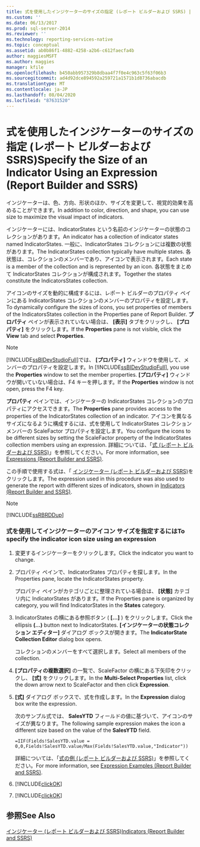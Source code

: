 ```yaml
---
title: 式を使用したインジケーターのサイズの指定 (レポート ビルダーおよび SSRS) | Microsoft Docs
ms.custom: ''
ms.date: 06/13/2017
ms.prod: sql-server-2014
ms.reviewer: ''
ms.technology: reporting-services-native
ms.topic: conceptual
ms.assetid: ab0b86f1-4882-4258-a2b6-c612faecfa4b
author: maggiesMSFT
ms.author: maggies
manager: kfile
ms.openlocfilehash: b450abb957329b8dbaa4f7f0e4c963c5f63f06b3
ms.sourcegitcommit: ad4d92dce894592a259721a1571b1d8736abacdb
ms.translationtype: MT
ms.contentlocale: ja-JP
ms.lasthandoff: 08/04/2020
ms.locfileid: "87631520"
---
```

# <a name="specify-the-size-of-an-indicator-using-an-expression-report-builder-and-ssrs"></a><span data-ttu-id="1791a-102">式を使用したインジケーターのサイズの指定 (レポート ビルダーおよび SSRS)</span><span class="sxs-lookup"><span data-stu-id="1791a-102">Specify the Size of an Indicator Using an Expression (Report Builder and SSRS)</span></span>
  <span data-ttu-id="1791a-103">インジケーターは、色、方向、形状のほか、サイズを変更して、視覚的効果を高めることができます。</span><span class="sxs-lookup"><span data-stu-id="1791a-103">In addition to color, direction, and shape, you can use size to maximize the visual impact of indicators.</span></span>  
  
 <span data-ttu-id="1791a-104">インジケーターには、IndicatorStates という名前のインジケーターの状態のコレクションがあります。</span><span class="sxs-lookup"><span data-stu-id="1791a-104">An indicator has a collection of indicator states named IndicatorStates.</span></span> <span data-ttu-id="1791a-105">一般に、IndicatorStates コレクションには複数の状態があります。</span><span class="sxs-lookup"><span data-stu-id="1791a-105">The IndicatorStates collection typically have multiple states.</span></span> <span data-ttu-id="1791a-106">各状態は、コレクションのメンバーであり、アイコンで表示されます。</span><span class="sxs-lookup"><span data-stu-id="1791a-106">Each state is a member of the collection and is represented by an icon.</span></span> <span data-ttu-id="1791a-107">各状態をまとめて IndicatorStates コレクションが構成されます。</span><span class="sxs-lookup"><span data-stu-id="1791a-107">Together the states constitute the IndicatorsStates collection.</span></span>  
  
 <span data-ttu-id="1791a-108">アイコンのサイズを動的に構成するには、レポート ビルダーのプロパティ ペインにある IndicatorStates コレクションのメンバーのプロパティを設定します。</span><span class="sxs-lookup"><span data-stu-id="1791a-108">To dynamically configure the sizes of icons, you set properties of members of the IndicatorsStates collection in the Properties pane of Report Builder.</span></span> <span data-ttu-id="1791a-109">**プロパティ** ペインが表示されていない場合は、 **[表示]** タブをクリックし、 **[プロパティ]** をクリックします。</span><span class="sxs-lookup"><span data-stu-id="1791a-109">If the **Properties** pane is not visible, click the **View** tab and select **Properties**.</span></span>  
  
> [!NOTE]  
>  <span data-ttu-id="1791a-110">[!INCLUDE[ssBIDevStudioFull](../../includes/ssbidevstudiofull-md.md)]では、 **[プロパティ]** ウィンドウを使用して、メンバーのプロパティを設定します。</span><span class="sxs-lookup"><span data-stu-id="1791a-110">In [!INCLUDE[ssBIDevStudioFull](../../includes/ssbidevstudiofull-md.md)], you use the **Properties** window to set the member properties.</span></span> <span data-ttu-id="1791a-111">**[プロパティ]** ウィンドウが開いていない場合は、F4 キーを押します。</span><span class="sxs-lookup"><span data-stu-id="1791a-111">If the **Properties** window is not open, press the F4 key.</span></span>  
  
 <span data-ttu-id="1791a-112">**プロパティ** ペインでは、インジケーターの IndicatorStates コレクションのプロパティにアクセスできます。</span><span class="sxs-lookup"><span data-stu-id="1791a-112">The **Properties** pane provides access to the properties of the IndicatorStates collection of an indicator.</span></span> <span data-ttu-id="1791a-113">アイコンを異なるサイズになるように構成するには、式を使用して IndicatorStates コレクション メンバーの ScaleFactor プロパティを設定します。</span><span class="sxs-lookup"><span data-stu-id="1791a-113">You configure the icons to be different sizes by setting the ScaleFactor property of the IndicatorStates collection members using an expression.</span></span> <span data-ttu-id="1791a-114">詳細については、「[式 (レポート ビルダーおよび SSRS)](expressions-report-builder-and-ssrs.md)」を参照してください。</span><span class="sxs-lookup"><span data-stu-id="1791a-114">For more information, see [Expressions &#40;Report Builder and SSRS&#41;](expressions-report-builder-and-ssrs.md).</span></span>  
  
 <span data-ttu-id="1791a-115">この手順で使用する式は、「 [インジケーター &#40;レポート ビルダーおよび SSRS&#41;](indicators-report-builder-and-ssrs.md)をクリックします。</span><span class="sxs-lookup"><span data-stu-id="1791a-115">The expression used in this procedure was also used to generate the report with different sizes of indicators, shown in [Indicators &#40;Report Builder and SSRS&#41;](indicators-report-builder-and-ssrs.md).</span></span>  
  
> [!NOTE]  
>  [!INCLUDE[ssRBRDDup](../../includes/ssrbrddup-md.md)]  
  
### <a name="to-specify-the-indicator-icon-size-using-an-expression"></a><span data-ttu-id="1791a-116">式を使用してインジケーターのアイコン サイズを指定するには</span><span class="sxs-lookup"><span data-stu-id="1791a-116">To specify the indicator icon size using an expression</span></span>  
  
1.  <span data-ttu-id="1791a-117">変更するインジケーターをクリックします。</span><span class="sxs-lookup"><span data-stu-id="1791a-117">Click the indicator you want to change.</span></span>  
  
2.  <span data-ttu-id="1791a-118">プロパティ ペインで、IndicatorStates プロパティを探します。</span><span class="sxs-lookup"><span data-stu-id="1791a-118">In the Properties pane, locate the IndicatorStates property.</span></span>  
  
     <span data-ttu-id="1791a-119">プロパティ ペインがカテゴリごとに整理されている場合は、 **[状態]** カテゴリ内に IndicatorStates があります。</span><span class="sxs-lookup"><span data-stu-id="1791a-119">If the Properties pane is organized by category, you will find IndicatorStates in the **States** category.</span></span>  
  
3.  <span data-ttu-id="1791a-120">IndicatorStates の横にある参照ボタン ( **[...]** ) をクリックします。</span><span class="sxs-lookup"><span data-stu-id="1791a-120">Click the ellipsis **(...)** button next to IndicatorStates.</span></span> <span data-ttu-id="1791a-121">**[インジケーターの状態コレクション エディター]** ダイアログ ボックスが開きます。</span><span class="sxs-lookup"><span data-stu-id="1791a-121">The **IndicatorState Collection Editor** dialog box opens.</span></span>  
  
     <span data-ttu-id="1791a-122">コレクションのメンバーをすべて選択します。</span><span class="sxs-lookup"><span data-stu-id="1791a-122">Select all members of the collection.</span></span>  
  
4.  <span data-ttu-id="1791a-123">**[プロパティの複数選択]** の一覧で、ScaleFactor の横にある下矢印をクリックし、 **[式]** をクリックします。</span><span class="sxs-lookup"><span data-stu-id="1791a-123">In the **Multi-Select Properties** list, click the down arrow next to ScaleFactor and then click **Expression**.</span></span>  
  
5.  <span data-ttu-id="1791a-124">**[式]** ダイアログ ボックスで、式を作成します。</span><span class="sxs-lookup"><span data-stu-id="1791a-124">In the **Expression** dialog box write the expression.</span></span>  
  
     <span data-ttu-id="1791a-125">次のサンプル式では、 **SalesYTD** フィールドの値に基づいて、アイコンのサイズが異なります。</span><span class="sxs-lookup"><span data-stu-id="1791a-125">The following sample expression makes the icon a different size based on the value of the **SalesYTD** field.</span></span>  
  
     `=IIF(Fields!SalesYTD.value = 0,0,Fields!SalesYTD.value/Max(Fields!SalesYTD.value,"Indicator"))`  
  
     <span data-ttu-id="1791a-126">詳細については、「[式の例 &#40;レポート ビルダーおよび SSRS&#41;](expression-examples-report-builder-and-ssrs.md)」を参照してください。</span><span class="sxs-lookup"><span data-stu-id="1791a-126">For more information, see [Expression Examples &#40;Report Builder and SSRS&#41;](expression-examples-report-builder-and-ssrs.md).</span></span>  
  
6.  [!INCLUDE[clickOK](../../includes/clickok-md.md)]  
  
7.  [!INCLUDE[clickOK](../../includes/clickok-md.md)]  
  
## <a name="see-also"></a><span data-ttu-id="1791a-127">参照</span><span class="sxs-lookup"><span data-stu-id="1791a-127">See Also</span></span>  
 [<span data-ttu-id="1791a-128">インジケーター &#40;レポート ビルダーおよび SSRS&#41;</span><span class="sxs-lookup"><span data-stu-id="1791a-128">Indicators &#40;Report Builder and SSRS&#41;</span></span>](indicators-report-builder-and-ssrs.md)  
  
  
